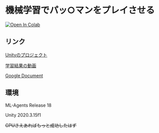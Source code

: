 # 機械学習でパッ○マンをプレイさせる
[![Open In Colab](https://colab.research.google.com/assets/colab-badge.svg)](https://colab.research.google.com/drive/1BV-NqxhN6CD7BcmE3mY0QqYGQuepyKDs?usp=sharing)
## リンク
[Unityのプロジェクト](ml-agents/Project)

[学習結果の動画](Movies.md)

[Google Document](https://docs.google.com/document/d/1foN7ebwxkAJCYK8dvQsovrjAcATGQR-m7iK17SxDwik/edit?usp=sharing)

## 環境
ML-Agents Release 18

Unity 2020.3.15f1

~~GPUさえあればもっと成功したはず~~
